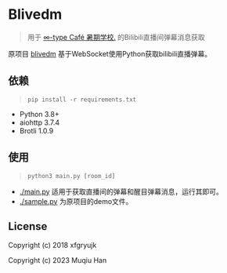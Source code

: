 # Blivedm
> 用于 [∞-type Café 暑期学校.](https://infinity-type-cafe.github.io/ntype-cafe-summer-school/) 的Bilibili直播间弹幕消息获取


原项目 [blivedm](https://github.com/xfgryujk/blivedm) 基于WebSocket使用Python获取bilibili直播弹幕。

## 依赖
> `pip install -r requirements.txt`

- Python 3.8+
- aiohttp 3.7.4
- Brotli 1.0.9

## 使用
> `python3 main.py [room_id]`

- [./main.py](./main.py) 适用于获取直播间的弹幕和醒目弹幕消息，运行其即可。
- [./sample.py](./sample.py) 为原项目的demo文件。

## License
Copyright (c) 2018 xfgryujk

Copyright (c) 2023 Muqiu Han